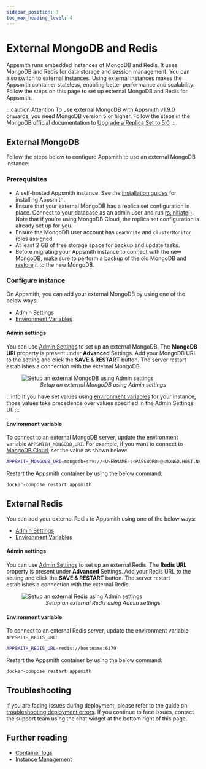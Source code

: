 ```yaml
---
sidebar_position: 3
toc_max_heading_level: 4
---
```


# External MongoDB and Redis

Appsmith runs embedded instances of MongoDB and Redis. It uses MongoDB and Redis for data storage and session management. You can also switch to external instances. Using external instances makes the Appsmith container stateless, enabling better performance and scalability. Follow the steps on this page to set up external MongoDB and Redis for Appsmith.

:::caution Attention
To use external MongoDB with Appsmith v1.9.0 onwards, you need MongoDB version 5 or higher. Follow the steps in the MongoDB official documentation to [Upgrade a Replica Set to 5.0](https://www.mongodb.com/docs/manual/release-notes/5.0-upgrade-replica-set/)
:::

## External MongoDB

Follow the steps below to configure Appsmith to use an external MongoDB instance:

### Prerequisites

- A self-hosted Appsmith instance. See the [installation guides](/getting-started/setup/installation-guides) for installing Appsmith.
- Ensure that your external MongoDB has a replica set configuration in place. Connect to your database as an admin user and run [rs.initiate()](https://docs.mongodb.com/manual/reference/method/rs.initiate/). Note that if you're using MongoDB Cloud, the replica set configuration is already set up for you.
- Ensure the MongoDB user account has `readWrite` and `clusterMonitor` roles assigned.
- At least 2 GB of free storage space for backup and update tasks.
- Before migrating your Appsmith instance to connect with the new MongoDB, make sure to perform a [backup](/getting-started/setup/instance-management/appsmithctl#backup-database) of the old MongoDB and [restore](/getting-started/setup/instance-management/appsmithctl#restore-database) it to the new MongoDB.

### Configure instance

On Appsmith, you can add your external MongoDB by using one of the below ways:

- [Admin Settings](#admin-settings)
- [Environment Variables](#environment-variable)

#### Admin settings

You can use [Admin Settings](/getting-started/setup/instance-configuration#admin-settings) to set up an external MongoDB. The **MongoDB URI** property is present under **Advanced** Settings. Add your MongoDB URI to the setting and click the **SAVE & RESTART** button. The server restart establishes a connection with the external MongoDB.

<figure>
  <img src="/img/setup-external-mongodb-using-admin-settings.png" style= {{width:"700px", height:"auto"}} alt="Setup an external MongoDB using Admin settings"/>
  <figcaption align = "center"><i>Setup an external MongoDB using Admin settings</i></figcaption>
</figure>

:::info
If you have set values using [environment variables](#environment-variables) for your instance, those values take precedence over values specified in the Admin Settings UI.
:::

#### Environment variable

To connect to an external MongoDB server, update the environment variable `APPSMITH_MONGODB_URI`. For example, if you want to connect to [MongoDB Cloud](https://www.mongodb.com/cloud), set the value as shown below:

```bash
APPSMITH_MONGODB_URI=mongodb+srv://<USERNAME>:<PASSWORD>@<MONGO.HOST.NAME>/<DATABASENAME>
```

Restart the Appsmith container by using the below command:

```bash
docker-compose restart appsmith
```

## External Redis

You can add your external Redis to Appsmith using one of the below ways:

- [Admin Settings](#admin-settings-1)
- [Environment Variables](#environment-variable-1)

#### Admin settings

You can use [Admin Settings](/getting-started/setup/instance-configuration#admin-settings) to set up an external Redis. The **Redis URL** property is present under **Advanced** Settings. Add your Redis URL to the setting and click the **SAVE & RESTART** button. The server restart establishes a connection with the external Redis.

<figure>
  <img src="/img/setup-external-redis-using-admin-settings.png" style= {{width:"700px", height:"auto"}} alt="Setup an external Redis using Admin settings"/>
  <figcaption align = "center"><i>Setup an external Redis using Admin settings</i></figcaption>
</figure>

#### Environment variable

To connect to an external Redis server, update the environment variable `APPSMITH_REDIS_URL`:

```bash
APPSMITH_REDIS_URL=redis://hostname:6379
```

Restart the Appsmith container by using the below command:

```bash
docker-compose restart appsmith
```

## Troubleshooting

If you are facing issues during deployment, please refer to the guide on [troubleshooting deployment errors](/help-and-support/troubleshooting-guide/deployment-errors). If you continue to face issues, contact the support team using the chat widget at the bottom right of this page.

## Further reading

- [Container logs](/getting-started/setup/instance-management/how-to-get-container-logs)
- [Instance Management](/getting-started/setup/instance-management)
